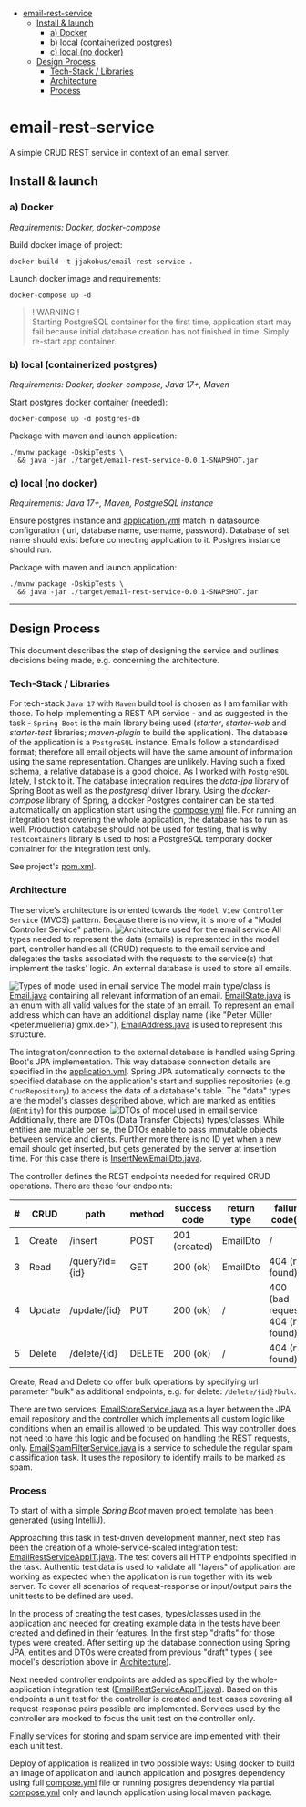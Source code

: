<!-- @formatter:off -->
<!-- TOC -->
* [email-rest-service](#email-rest-service)
  * [Install & launch](#install--launch)
    * [a) Docker](#a-docker)
    * [b) local (containerized postgres)](#b-local-containerized-postgres)
    * [c) local (no docker)](#c-local-no-docker)
  * [Design Process](#design-process)
    * [Tech-Stack / Libraries](#tech-stack--libraries)
    * [Architecture](#architecture)
    * [Process](#process)
<!-- TOC -->
<!-- @formatter:on -->

# email-rest-service

A simple CRUD REST service in context of an email server.

## Install & launch

### a) Docker

_Requirements: Docker, docker-compose_

Build docker image of project:

```shell
docker build -t jjakobus/email-rest-service .
```

Launch docker image and requirements:

```shell
docker-compose up -d
```

> ! WARNING ! <br/>
> Starting PostgreSQL container for the first time, application start may fail because initial database creation has
> not finished in time. Simply re-start app container.

### b) local (containerized postgres)

_Requirements: Docker, docker-compose, Java 17+, Maven_

Start postgres docker container (needed):

```shell
docker-compose up -d postgres-db
```

Package with maven and launch application:

```shell
./mvnw package -DskipTests \
  && java -jar ./target/email-rest-service-0.0.1-SNAPSHOT.jar
```

### c) local (no docker)

_Requirements: Java 17+, Maven, PostgreSQL instance_

Ensure postgres instance and [application.yml](src/main/resources/application.yml) match in datasource configuration (
url, database name, username, password). Database of set name should exist before connecting application to it. Postgres
instance should run.

Package with maven and launch application:

```shell
./mvnw package -DskipTests \
  && java -jar ./target/email-rest-service-0.0.1-SNAPSHOT.jar
```

---

## Design Process

This document describes the step of designing the service and outlines decisions being made, e.g. concerning the
architecture.

### Tech-Stack / Libraries

For tech-stack `Java 17` with `Maven` build tool is chosen as I am familiar with those. To help implementing a REST
API service - and as suggested in the task - `Spring Boot` is the main library being used (_starter_, _starter-web_ and
_starter-test_ libraries; _maven-plugin_ to build the application). The database of the application is
a `PostgreSQL` instance. Emails follow a standardised format; therefore all email objects will have the same amount of
information using the same representation. Changes are unlikely. Having such a fixed schema, a relative database is a
good choice. As I worked with `PostgreSQL` lately, I stick to it. The database integration requires the _data-jpa_
library of Spring Boot as well as the _postgresql_ driver library. Using the _docker-compose_ library of Spring, a
docker Postgres container can be started automatically on application start using the [compose.yml](compose.yml)
file.
For running an integration test covering the whole application, the database has to run as well. Production database
should not be used for testing, that is why `Testcontainers` library is used to host a PostgreSQL temporary docker
container for the integration test only.

See project's [pom.xml](pom.xml).

### Architecture

The service's architecture is oriented towards the `Model View Controller Service` (MVCS) pattern. Because there is no
view, it is more of a "Model Controller Service" pattern.
![Architecture used for the email service](images/email-service-architecture.png)
All types needed to represent the data (emails) is represented in the model part, controller handles all (CRUD) requests
to the email service and delegates the tasks associated with the requests to the service(s) that implement the tasks'
logic. An external database is used to store all emails.

![Types of model used in email service](images/email-service-model.png)
The model main type/class is [Email.java](src/main/java/de/jjakobus/emailrestservice/model/Email.java) containing all
relevant information of an email. [EmailState.java](src/main/java/de/jjakobus/emailrestservice/model/EmailState.java) is
an enum with all valid values for the state of an email. To represent an email address which can have an additional
display name (like "Peter Müller <peter.mueller(a)
gmx.de>"), [EmailAddress.java](src/main/java/de/jjakobus/emailrestservice/model/EmailAddress.java) is used to represent
this structure.

The integration/connection to the external database is handled using Spring Boot's JPA implementation. This way database
connection details are specified in the [application.yml](src/main/resources/application.yml). Spring JPA automatically
connects to the specified database on the application's start and supplies repositories (e.g. `CrudRepository`) to
access the data of a database's table. The "data" types are the model's classes described above, which are marked as
entities (`@Entity`) for this purpose.
![DTOs of model used in email service](images/email-service-model-dtos.png)
Additionally, there are DTOs (Data Transfer Objects) types/classes. While
entities are mutable per se, the DTOs enable to pass immutable objects between service and clients. Further more there
is no ID yet when a new email should get inserted, but gets generated by the server at insertion time. For this case
there is [InsertNewEmailDto.java](src/main/java/de/jjakobus/emailrestservice/model/dtos/InsertEmailDto.java).

The controller defines the REST endpoints needed for required CRUD operations. There are these four endpoints:

| # | CRUD   | path           | method | success code  | return type | failure code(s)                    |
|---|--------|----------------|--------|---------------|-------------|------------------------------------|
| 1 | Create | /insert        | POST   | 201 (created) | EmailDto    | /                                  |
| 3 | Read   | /query?id={id} | GET    | 200 (ok)      | EmailDto    | 404 (not found)                    |
| 4 | Update | /update/{id}   | PUT    | 200 (ok)      | /           | 400 (bad request), 404 (not found) |
| 5 | Delete | /delete/{id}   | DELETE | 200 (ok)      | /           | 404 (not found)                    |

Create, Read and Delete do offer bulk operations by specifying url parameter "bulk" as additional endpoints, e.g. for
delete: `/delete/{id}?bulk`.

There are two
services: [EmailStoreService.java](src/main/java/de/jjakobus/emailrestservice/service/EmailStoreService.java) as a
layer between the JPA email repository and the controller which implements all custom logic like conditions when an
email is allowed to be updated. This way controller does not need to have this logic and be focused on handling the REST
requests,
only. [EmailSpamFilterService.java](src/main/java/de/jjakobus/emailrestservice/service/EmailSpamFilterService.java) is a
service to schedule the
regular spam classification task. It uses the repository to identify mails to be marked as spam.

### Process

To start of with a simple _Spring Boot_ maven project template has been generated (using IntelliJ).

Approaching this task in test-driven development manner, next step has been the creation of a whole-service-scaled
integration test: [EmailRestServiceAppIT.java](src/test/java/de/jjakobus/emailrestservice/EmailRestServiceAppIT.java).
The test covers all HTTP endpoints specified in the task. Authentic test data is used to validate all "layers" of
application are working as expected when the application is run together with its web server. To cover all scenarios of
request-response or input/output pairs the unit tests to be defined are used.

In the process of creating the test cases, types/classes used in the application and needed for creating example data in
the tests have been created and defined in their features. In the first step "drafts" for those types were created.
After setting up the database connection using Spring JPA, entities and DTOs were created from previous "draft" types (
see model's description above in [Architecture](#architecture)).

Next needed controller endpoints are added as specified by the whole-application integration
test ([EmailRestServiceAppIT.java](src/test/java/de/jjakobus/emailrestservice/EmailRestServiceAppIT.java)). Based on
this endpoints a unit test for the controller is created and test cases covering all request-response pairs possible are
implemented. Services used by the controller are mocked to focus the unit test on the controller only.

Finally services for storing and spam service are implemented with their each unit test.

Deploy of application is realized in two possible ways: Using docker to build an image of application and launch
application and postgres dependency using full [compose.yml](compose.yml) file or running postgres dependency via
partial [compose.yml](compose.yml) only and launch application using local maven package.

